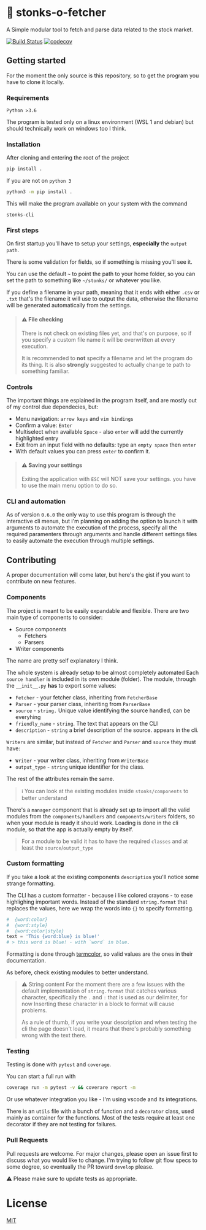 # :monkey: stonks-o-fetcher

A Simple modular tool to fetch and parse data related to the stock market.

[![Build Status](https://travis-ci.com/dinghino/stocks-historical-data.svg?branch=master)](https://travis-ci.com/dinghino/stocks-historical-data)
[![codecov](https://codecov.io/gh/dinghino/stocks-historical-data/branch/master/graph/badge.svg?token=04GQOGJF2R)](https://codecov.io/gh/dinghino/stocks-historical-data)

## Getting started
For the moment the only source is this repository, so to get the program you have to clone it locally.

### Requirements
`Python >3.6`

The program is tested only on a linux environment (WSL 1 and debian) but should
technically work on windows too I think.

### Installation
After cloning and entering the root of the project

```bash
pip install .
```

If you are not on `python 3`
```bash
python3 -m pip install .
```

This will make the program available on your system with the command 
```
stonks-cli
```
### First steps
On first startup you'll have to setup your settings, **especially** the `output path`.

There is some validation for fields, so if something is missing you'll see it.

You can use the default `~` to point the path to your home folder, so you can
set the path to something like `~/stonks/` or whatever you like.

If you define a filename in your path, meaning that it ends with either `.csv` or `.txt`
that's the filename it will use to output the data, otherwise the filename will be
generated automatically from the settings.

> #### :warning: File checking
> There is not check on existing files yet, and that's on purpose, so
> if you specify a custom file name it will be overwritten at every execution.
> 
> It is recommended to **not** specify a filename and let the program do its thing.
> It is also **strongly** suggested to actually change te path to something familiar.

### Controls
The important things are esplained in the program itself, and are mostly out of
my control due dependecies, but:

* Menu navigation: `arrow keys` and `vim bindings`
* Confirm a value: `Enter`
* Multiselect when available `Space` - also `enter` will add the currently
 highlighted entry
* Exit from an input field with no defaults: type an `empty space` then `enter`
* With default values you can press `enter` to confirm it.

> #### :warning: Saving your settings
> Exiting the application with `ESC` will NOT save your settings. you have to
> use the main menu option to do so.

### CLI and automation
As of version `0.6.0` the only way to use this program is through the interactive
cli menus, but i'm planning on adding the option to launch it with arguments to automate
the execution of the process, specify all the required paramenters through arguments
and handle different settings files to easily automate the execution through multiple settings.

## Contributing
A proper documentation will come later, but here's the gist if you want to contribute on new
features.

### Components
The project is meant to be easily expandable and flexible. There are two main type of components to
consider:

* Source components
  * Fetchers
  * Parsers
* Writer components

The name are pretty self explanatory I think.

The whole system is already setup to be almost completely automated
Each `source handler` is included in its own module (folder). The module, through
the `__init__.py` **has** to export some values:

* `Fetcher` - your fetcher class, inheriting from `FetcherBase`
* `Parser` - your parser class, inheriting from `ParserBase`
* `source` - `string.` Unique value identifying the source handled, can be everyhing
* `friendly_name` - `string`. The text that appears on the CLI
* `description` - `string` a brief description of the source. appears in the cli.

`Writers` are similar, but instead of `Fetcher` and `Parser` and `source` they must have:

* `Writer` - your writer class, inheriting from `WriterBase`
* `output_type` - `string` unique identifier for the class.

The rest of the attributes remain the same.

> :information_source: You can look at the existing modules inside `stonks/components` to better understand

There's a `manager` component that is already set up to import all the valid modules from the
`components/handlers` and `components/writers` folders, so when your module is ready it should work.
Loading is done in the cli module, so that the app is actually empty by itself.

> For a module to be valid it has to have the required `classes` and at least the `source`/`output_type`

### Custom formatting
If you take a look at the existing components `description` you'll notice some strange formatting.

The CLI has a custom formatter - because i like colored crayons - to ease highlighing important words.
Instead of the standard `string.format` that replaces the values, here we wrap the words into `{}` to
specify formatting.

```python
#  {word:color}
#  {word:style}
#  {word:color|style}
text = 'This {word:blue} is blue!'
# > this word is blue! - with `word` in blue.
```

Formatting is done through [termcolor](https://pypi.org/project/termcolor/), so valid values
are the ones in their documentation.

As before, check existing modules to better understand.

> :warning: String content
> For the moment there are a few issues with the default implementation of `string.format`
> that catches various character, specifically the `.` and `:` that is used as our delimiter, for now
> Inserting these character in a block to format will cause problems.
>
> As a rule of thumb, if you write your description and when testing the cli the page doesn't
> load, it means that there's probably something wrong with the text there.

### Testing
Testing is done with `pytest` and `coverage`.

You can start a full run with
```bash
coverage run -m pytest -v && coverare report -m
```
Or use whatever integration you like - I'm using vscode and its integrations.


There is an `utils` file with a bunch of function and a `decorator` class,
used mainly as container for the functions.
Most of the tests require at least one decorator if they are not testing for failures.


### Pull Requests
Pull requests are welcome. For major changes, please open an issue first to discuss what you would like to change. I'm trying to follow git flow specs to some degree, so eventually the PR toward `develop` please.

:warning: Please make sure to update tests as appropriate.

# License
[MIT](./license)
